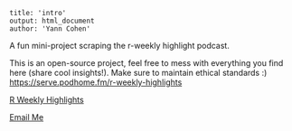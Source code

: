 ```         
title: 'intro'
output: html_document
author: 'Yann Cohen'
```

A fun mini-project scraping the r-weekly highlight podcast.

This is an open-source project, feel free to mess with everything you find here (share cool insights!). Make sure to maintain ethical standards :) <https://serve.podhome.fm/r-weekly-highlights>

[R Weekly Highlights](https://serve.podhome.fm/r-weekly-highlights) 


[Email Me](mailto:yannco5@gmail.com?subject=Hello%20Yann!&body=What%20is%20the%20ultimate%20answer?)
